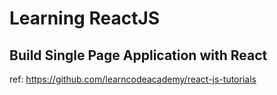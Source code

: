 # Learning ReactJS 

## Build Single Page Application with React

ref: https://github.com/learncodeacademy/react-js-tutorials
